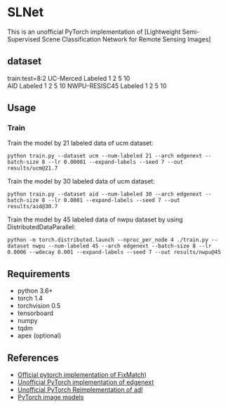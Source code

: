 # SLNet
This is an unofficial PyTorch implementation of [Lightweight Semi-Supervised Scene Classification Network for Remote Sensing Images]


## dataset

train:test=8:2
UC-Merced         Labeled 1  2  5  10     
AID               Labeled 1  2  5  10
NWPU-RESISC45     Labeled 1  2  5  10


## Usage

### Train
Train the model by 21 labeled data of ucm dataset:
```
python train.py --dataset ucm --num-labeled 21 --arch edgenext --batch-size 8 --lr 0.00001 --expand-labels --seed 7 --out results/ucm@21.7
```

Train the model by 30 labeled data of ucm dataset:
```
python train.py --dataset aid --num-labeled 30 --arch edgenext --batch-size 8 --lr 0.0001 --expand-labels --seed 7 --out results/aid@30.7
```

Train the model by 45 labeled data of nwpu dataset by using DistributedDataParallel:
```
python -m torch.distributed.launch --nproc_per_node 4 ./train.py --dataset nwpu --num-labeled 45 --arch edgenext --batch-size 8 --lr 0.0006 --wdecay 0.001 --expand-labels --seed 7 --out results/nwpu@45
```


## Requirements
- python 3.6+
- torch 1.4
- torchvision 0.5
- tensorboard
- numpy
- tqdm
- apex (optional)



## References
- [Official pytorch implementation of FixMatch](https://github.com/kekmodel/FixMatch-pytorch.git))
- [Unofficial PyTorch implementation of edgenext](https://github.com/mmaaz60/EdgeNeXt.git)
- [Unofficial PyTorch Reimplementation of adl](https://github.com/junsukchoe/ADL.git)
- [PyTorch image models](https://github.com/rwightman/pytorch-image-models)


